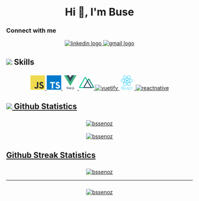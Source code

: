<h1 align="center">Hi 👋, I'm Buse</h1>


<h3 align="left">Connect with me</h3>

<div align="center">
  <a href="https://www.linkedin.com/in/buse-senoz/" target="_blank">
    <img src="https://raw.githubusercontent.com/maurodesouza/profile-readme-generator/master/src/assets/icons/social/linkedin/default.svg" width="52" height="40" alt="linkedin logo"  />
  </a>
   <a href="mailto:bsenoz@hotmail.com" target="_blank">
  <img src="https://raw.githubusercontent.com/maurodesouza/profile-readme-generator/master/src/assets/icons/social/gmail/default.svg" width="52" height="40" alt="gmail logo"  />
    </a>
</div>



###

<h2 align="left"> <img src="https://media2.giphy.com/media/QssGEmpkyEOhBCb7e1/giphy.gif?cid=ecf05e47a0n3gi1bfqntqmob8g9aid1oyj2wr3ds3mg700bl&rid=giphy.gif" width ="30"> Skills</h2>

###

<p align="center">
    <a href="https://developer.mozilla.org/en-US/docs/Web/JavaScript" target="_blank" rel="noreferrer"> <img src="https://raw.githubusercontent.com/devicons/devicon/master/icons/javascript/javascript-original.svg" alt="javascript" width="40" height="40"/> </a>
  <a href="https://www.typescriptlang.org/" target="_blank" rel="noreferrer"> <img src="https://raw.githubusercontent.com/devicons/devicon/master/icons/typescript/typescript-original.svg" alt="typescript" width="40" height="40"/> </a>
  <a href="https://vuejs.org/" target="_blank" rel="noreferrer"> <img src="https://raw.githubusercontent.com/devicons/devicon/master/icons/vuejs/vuejs-original-wordmark.svg" alt="vuejs" width="40" height="40"/> </a> 
   <a href="https://nuxt.com/" target="_blank" rel="noreferrer"> <img src="https://raw.githubusercontent.com/teamedwardforever/Readme-Generator/71f25dd8b98329b168142a6b782a107b75eab178/svg/Skills/Static/nuxtjs-icon.svg" alt="Nuxtjs" width="40" height="40"/> </a> 
  <a href="https://vuetifyjs.com/en/" target="_blank" rel="noreferrer"> <img src="https://bestofjs.org/logos/vuetify.svg" alt="vuetify" width="40" height="40"/> </a> 
  <a href="https://reactjs.org/" target="_blank" rel="noreferrer"> <img src="https://raw.githubusercontent.com/devicons/devicon/master/icons/react/react-original-wordmark.svg" alt="react" width="40" height="40"/> </a> 
  <a href="https://reactnative.dev/" target="_blank" rel="noreferrer"> <img src="https://reactnative.dev/img/header_logo.svg" alt="reactnative" width="40" height="40"/>
</p>

###

<h2 align="left"> <img src="https://media.giphy.com/media/iY8CRBdQXODJSCERIr/giphy.gif" width="30"> Github Statistics</h2>

###

<div align="center">
  <img align="center" src="https://github-readme-stats.vercel.app/api/top-langs?username=bssenoz&show_icons=true&locale=en&layout=compact&theme=vue-dark"" alt="bssenoz" /><br><br>
<img align="center" src="https://github-readme-stats.vercel.app/api?username=bssenoz&show_icons=true&locale=en&theme=vue-dark" alt="bssenoz" />
  
</div>

###

<h2 align="left">Github Streak Statistics</h2>

###

<div align="center">
<img align="center" src="https://github-readme-streak-stats.herokuapp.com/?user=bssenoz&theme=vue-dark"" alt="bssenoz" />
</div>



----
    
###

<div align="center">
  <a href="#">
     <img src="https://komarev.com/ghpvc/?username=bssenoz&label=Profile%20views&color=0e75b6&style=flat" alt="bssenoz" />
  <a/>

</div>
